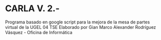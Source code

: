 # CARLA V. 2.-
Programa basado en google script para la mejora de la mesa de partes virtual de la UGEL 04 TSE
Elaborado por Gian Marco Alexander Rodríguez Vásquez - Oficina de Informática
